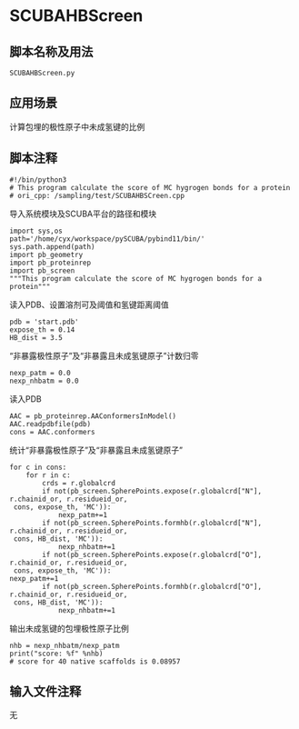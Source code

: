 # SCUBAHBScreen
## 脚本名称及用法
`SCUBAHBScreen.py`

## 应用场景
计算包埋的极性原子中未成氢键的比例

## 脚本注释
```
#!/bin/python3
# This program calculate the score of MC hygrogen bonds for a protein
# ori_cpp: /sampling/test/SCUBAHBSCreen.cpp
```
导入系统模块及SCUBA平台的路径和模块
```
import sys,os
path='/home/cyx/workspace/pySCUBA/pybind11/bin/'
sys.path.append(path)
import pb_geometry
import pb_proteinrep
import pb_screen
"""This program calculate the score of MC hygrogen bonds for a protein"""
```
读入PDB、设置溶剂可及阈值和氢键距离阈值
```
pdb = 'start.pdb'
expose_th = 0.14
HB_dist = 3.5
```
“非暴露极性原子”及“非暴露且未成氢键原子”计数归零
```
nexp_patm = 0.0
nexp_nhbatm = 0.0
```
读入PDB
```
AAC = pb_proteinrep.AAConformersInModel()
AAC.readpdbfile(pdb)
cons = AAC.conformers
```
统计“非暴露极性原子”及“非暴露且未成氢键原子”
```
for c in cons:
    for r in c:
        crds = r.globalcrd
        if not(pb_screen.SpherePoints.expose(r.globalcrd["N"], r.chainid_or, r.residueid_or,
 cons, expose_th, 'MC')):
            nexp_patm+=1
        if not(pb_screen.SpherePoints.formhb(r.globalcrd["N"], r.chainid_or, r.residueid_or,
 cons, HB_dist, 'MC')):
            nexp_nhbatm+=1
        if not(pb_screen.SpherePoints.expose(r.globalcrd["O"], r.chainid_or, r.residueid_or,
 cons, expose_th, 'MC')):                                                       nexp_patm+=1
        if not(pb_screen.SpherePoints.formhb(r.globalcrd["O"], r.chainid_or, r.residueid_or,
 cons, HB_dist, 'MC')):
            nexp_nhbatm+=1
```
输出未成氢键的包埋极性原子比例
```
nhb = nexp_nhbatm/nexp_patm
print("score: %f" %nhb)
# score for 40 native scaffolds is 0.08957
```

## 输入文件注释
无